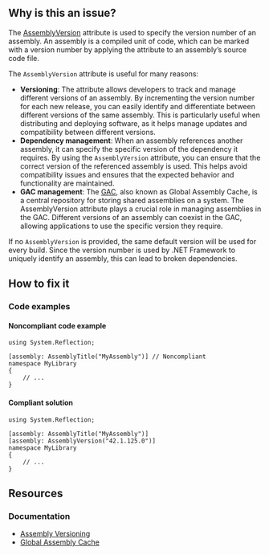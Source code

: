 ## Why is this an issue?
 
The [AssemblyVersion](https://learn.microsoft.com/en-us/dotnet/api/system.reflection.assemblyversionattribute) attribute is used to specify the version number of an assembly. An assembly is a compiled unit of code, which can be marked with a version number by applying the attribute to an assembly’s source code file.
 
The `AssemblyVersion` attribute is useful for many reasons:
 
- **Versioning**: The attribute allows developers to track and manage different versions of an assembly. By incrementing the version
  number for each new release, you can easily identify and differentiate between different versions of the same assembly. This is particularly useful
  when distributing and deploying software, as it helps manage updates and compatibility between different versions.
- **Dependency management**: When an assembly references another assembly, it can specify the specific version of the dependency it
  requires. By using the `AssemblyVersion` attribute, you can ensure that the correct version of the referenced assembly is used. This
  helps avoid compatibility issues and ensures that the expected behavior and functionality are maintained.
- **GAC management**: The [GAC](https://learn.microsoft.com/en-us/dotnet/framework/app-domains/gac), also known as Global
  Assembly Cache, is a central repository for storing shared assemblies on a system. The AssemblyVersion attribute plays a crucial role in managing
  assemblies in the GAC. Different versions of an assembly can coexist in the GAC, allowing applications to use the specific version they require.

If no `AssemblyVersion` is provided, the same default version will be used for every build. Since the version number is used by .NET Framework to uniquely identify an assembly, this can lead to broken dependencies.
 
## How to fix it
 
### Code examples
 
#### Noncompliant code example

    using System.Reflection;
    
    [assembly: AssemblyTitle("MyAssembly")] // Noncompliant
    namespace MyLibrary
    {
        // ...
    }

#### Compliant solution

    using System.Reflection;
    
    [assembly: AssemblyTitle("MyAssembly")]
    [assembly: AssemblyVersion("42.1.125.0")]
    namespace MyLibrary
    {
        // ...
    }

## Resources
 
### Documentation

- [Assembly Versioning](https://docs.microsoft.com/en-us/dotnet/standard/assembly/versioning)
- [Global Assembly Cache](https://learn.microsoft.com/en-us/dotnet/framework/app-domains/gac)